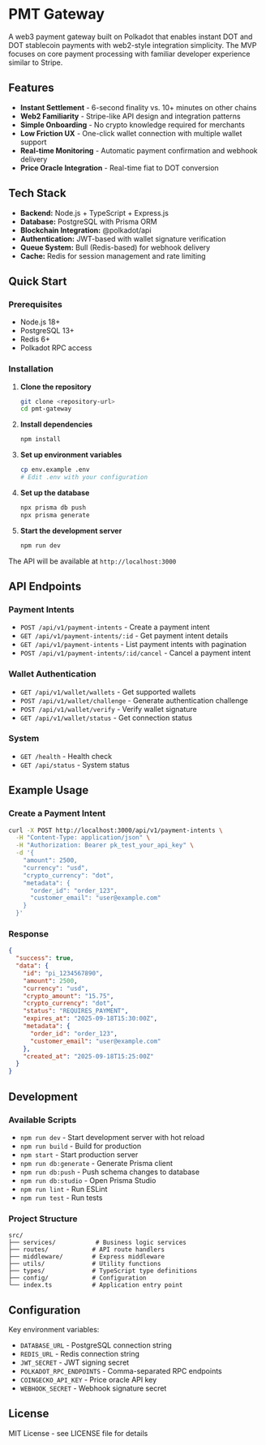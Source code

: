 # PMT Gateway

A web3 payment gateway built on Polkadot that enables instant DOT and DOT stablecoin payments with web2-style integration simplicity. The MVP focuses on core payment processing with familiar developer experience similar to Stripe.

## Features

- **Instant Settlement** - 6-second finality vs. 10+ minutes on other chains
- **Web2 Familiarity** - Stripe-like API design and integration patterns
- **Simple Onboarding** - No crypto knowledge required for merchants
- **Low Friction UX** - One-click wallet connection with multiple wallet support
- **Real-time Monitoring** - Automatic payment confirmation and webhook delivery
- **Price Oracle Integration** - Real-time fiat to DOT conversion

## Tech Stack

- **Backend:** Node.js + TypeScript + Express.js
- **Database:** PostgreSQL with Prisma ORM
- **Blockchain Integration:** @polkadot/api
- **Authentication:** JWT-based with wallet signature verification
- **Queue System:** Bull (Redis-based) for webhook delivery
- **Cache:** Redis for session management and rate limiting

## Quick Start

### Prerequisites

- Node.js 18+ 
- PostgreSQL 13+
- Redis 6+
- Polkadot RPC access

### Installation

1. **Clone the repository**
   ```bash
   git clone <repository-url>
   cd pmt-gateway
   ```

2. **Install dependencies**
   ```bash
   npm install
   ```

3. **Set up environment variables**
   ```bash
   cp env.example .env
   # Edit .env with your configuration
   ```

4. **Set up the database**
   ```bash
   npx prisma db push
   npx prisma generate
   ```

5. **Start the development server**
   ```bash
   npm run dev
   ```

The API will be available at `http://localhost:3000`

## API Endpoints

### Payment Intents

- `POST /api/v1/payment-intents` - Create a payment intent
- `GET /api/v1/payment-intents/:id` - Get payment intent details
- `GET /api/v1/payment-intents` - List payment intents with pagination
- `POST /api/v1/payment-intents/:id/cancel` - Cancel a payment intent

### Wallet Authentication

- `GET /api/v1/wallet/wallets` - Get supported wallets
- `POST /api/v1/wallet/challenge` - Generate authentication challenge
- `POST /api/v1/wallet/verify` - Verify wallet signature
- `GET /api/v1/wallet/status` - Get connection status

### System

- `GET /health` - Health check
- `GET /api/status` - System status

## Example Usage

### Create a Payment Intent

```bash
curl -X POST http://localhost:3000/api/v1/payment-intents \
  -H "Content-Type: application/json" \
  -H "Authorization: Bearer pk_test_your_api_key" \
  -d '{
    "amount": 2500,
    "currency": "usd",
    "crypto_currency": "dot",
    "metadata": {
      "order_id": "order_123",
      "customer_email": "user@example.com"
    }
  }'
```

### Response

```json
{
  "success": true,
  "data": {
    "id": "pi_1234567890",
    "amount": 2500,
    "currency": "usd",
    "crypto_amount": "15.75",
    "crypto_currency": "dot",
    "status": "REQUIRES_PAYMENT",
    "expires_at": "2025-09-18T15:30:00Z",
    "metadata": {
      "order_id": "order_123",
      "customer_email": "user@example.com"
    },
    "created_at": "2025-09-18T15:25:00Z"
  }
}
```

## Development

### Available Scripts

- `npm run dev` - Start development server with hot reload
- `npm run build` - Build for production
- `npm start` - Start production server
- `npm run db:generate` - Generate Prisma client
- `npm run db:push` - Push schema changes to database
- `npm run db:studio` - Open Prisma Studio
- `npm run lint` - Run ESLint
- `npm run test` - Run tests

### Project Structure

```
src/
├── services/           # Business logic services
├── routes/            # API route handlers
├── middleware/        # Express middleware
├── utils/             # Utility functions
├── types/             # TypeScript type definitions
├── config/            # Configuration
└── index.ts           # Application entry point
```

## Configuration

Key environment variables:

- `DATABASE_URL` - PostgreSQL connection string
- `REDIS_URL` - Redis connection string
- `JWT_SECRET` - JWT signing secret
- `POLKADOT_RPC_ENDPOINTS` - Comma-separated RPC endpoints
- `COINGECKO_API_KEY` - Price oracle API key
- `WEBHOOK_SECRET` - Webhook signature secret

## License

MIT License - see LICENSE file for details